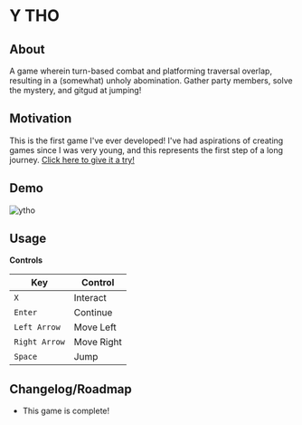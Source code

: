 # Y THO

## About

A game wherein turn-based combat and platforming traversal overlap, resulting in a (somewhat) unholy abomination. Gather party members, solve the mystery, and gitgud at jumping!

## Motivation

This is the first game I've ever developed! I've had aspirations of creating games since I was very young, and this represents the first step of a long journey. [Click here to give it a try!](https://js13kgames.com/games/y-tho/index.html)

## Demo

![ytho](https://user-images.githubusercontent.com/42557448/134749140-82b10201-fdd2-4588-a4b5-493e5fc9b938.gif)

## Usage

**Controls**

| Key | Control |
|-----|---------|
| `X` | Interact |
| `Enter` | Continue |
| `Left Arrow` | Move Left |
| `Right Arrow` | Move Right |
| `Space` | Jump |

## Changelog/Roadmap

* This game is complete!

